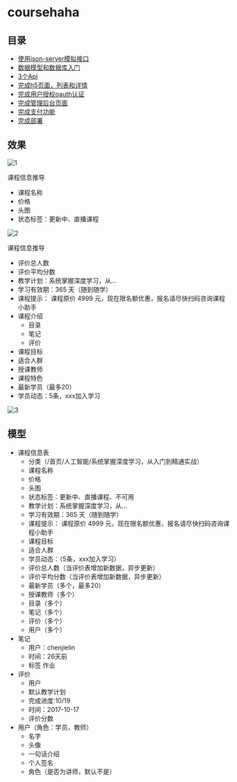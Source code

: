 # coursehaha

## 目录

- [使用json-server模拟接口]()
- [数据模型和数据库入门](1.md)
- [3个Api](2.md)
- [完成h5页面，列表和详情]()
- [完成用户授权oauth认证]()
- [完成管理后台页面]()
- [完成支付功能]()
- [完成部署]()


## 效果

![1](1.png)

课程信息推导

- 课程名称
- 价格
- 头图
- 状态标签：更新中、直播课程

![2](2.png)

课程信息推导

- 评价总人数
- 评价平均分数
- 教学计划：系统掌握深度学习，从...
- 学习有效期：365 天（随到随学）
- 课程提示： 课程原价 4999 元，现在限名额优惠，报名请尽快扫码咨询课程小助手
- 课程介绍
  - 目录
  - 笔记
  - 评价
- 课程目标
- 适合人群
- 授课教师
- 课程特色
- 最新学员（最多20）
- 学员动态：5条，xxx加入学习

![3](3.png)

## 模型

- 课程信息表
  - 分类（/首页/人工智能/系统掌握深度学习，从入门到精通实战）
  - 课程名称
  - 价格
  - 头图
  - 状态标签：更新中、直播课程、不可用
  - 教学计划：系统掌握深度学习，从...
  - 学习有效期：365 天（随到随学）
  - 课程提示： 课程原价 4999 元，现在限名额优惠，报名请尽快扫码咨询课程小助手
  - 课程目标
  - 适合人群
  - 学员动态：（5条，xxx加入学习）
  - 评价总人数（当评价表增加新数据，异步更新）
  - 评价平均分数（当评价表增加新数据，异步更新）
  - 最新学员（多个，最多20）
  - 授课教师（多个）
  - 目录（多个）
  - 笔记（多个）
  - 评价（多个）
  - 用户（多个）
- 笔记
  - 用户：chenjielin
  - 时间：26天前 
  - 标签 作业
- 评价
  - 用户
  - 默认教学计划 
  - 完成进度:10/19   
  - 时间：2017-10-17
  - 评价分数
- 用户（角色：学员，教师）
  - 名字
  - 头像
  - 一句话介绍
  - 个人签名
  - 角色（是否为讲师，默认不是）
  